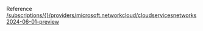 Reference [/subscriptions/{}/providers/microsoft.networkcloud/cloudservicesnetworks 2024-06-01-preview](/Resources/mgmt-plane/L3N1YnNjcmlwdGlvbnMve30vcHJvdmlkZXJzL21pY3Jvc29mdC5uZXR3b3JrY2xvdWQvY2xvdWRzZXJ2aWNlc25ldHdvcmtz/2024-06-01-preview.xml)
